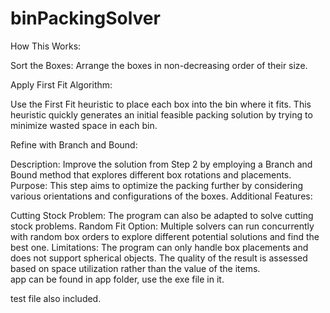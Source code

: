 # binPackingSolver
How This Works:

Sort the Boxes: Arrange the boxes in non-decreasing order of their size.  

Apply First Fit Algorithm:  

Use the First Fit heuristic to place each box into the bin where it fits.
This heuristic quickly generates an initial feasible packing solution by trying to minimize wasted space in each bin.  

Refine with Branch and Bound:

Description: Improve the solution from Step 2 by employing a Branch and Bound method that explores different box rotations and placements.
Purpose: This step aims to optimize the packing further by considering various orientations and configurations of the boxes.
Additional Features:

Cutting Stock Problem: The program can also be adapted to solve cutting stock problems.
Random Fit Option: Multiple solvers can run concurrently with random box orders to explore different potential solutions and find the best one.
Limitations: The program can only handle box placements and does not support spherical objects. The quality of the result is assessed based on space utilization rather than the value of the items.  
app can be found in app folder, use the exe file in it.  

test file also included.
